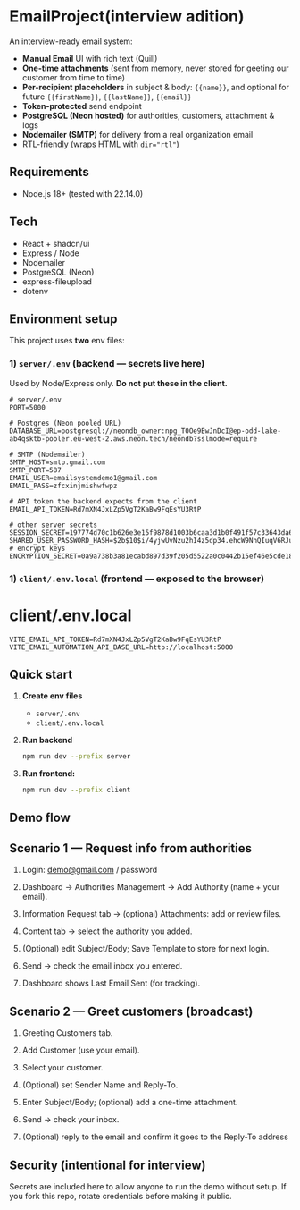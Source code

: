 # EmailProject(interview adition)

An interview-ready email system:
- **Manual Email** UI with rich text (Quill)
- **One-time attachments** (sent from memory, never stored for geeting our customer from time to time)
- **Per-recipient placeholders** in subject & body: `{{name}}`, and optional for future `{{firstName}}`, `{{lastName}}`, `{{email}}`
- **Token-protected** send endpoint
- **PostgreSQL (Neon hosted)** for authorities, customers, attachment & logs
- **Nodemailer (SMTP)** for delivery from a real organization email
- RTL-friendly (wraps HTML with `dir="rtl"`)

## Requirements
- Node.js 18+  (tested with 22.14.0)

## Tech
- React + shadcn/ui
- Express / Node
- Nodemailer
- PostgreSQL (Neon)
- express-fileupload
- dotenv

## Environment setup

This project uses **two** env files:

### 1) `server/.env`  (backend — secrets live here)
Used by Node/Express only. **Do not put these in the client.**

```env
# server/.env
PORT=5000

# Postgres (Neon pooled URL)
DATABASE_URL=postgresql://neondb_owner:npg_T0Oe9EwJnDcI@ep-odd-lake-ab4qsktb-pooler.eu-west-2.aws.neon.tech/neondb?sslmode=require

# SMTP (Nodemailer)
SMTP_HOST=smtp.gmail.com
SMTP_PORT=587
EMAIL_USER=emailsystemdemo1@gmail.com
EMAIL_PASS=zfcxinjmishwfwpz

# API token the backend expects from the client
EMAIL_API_TOKEN=Rd7mXN4JxLZp5VgT2KaBw9FqEsYU3RtP

# other server secrets
SESSION_SECRET=197774d70c1b626e3e15f9878d1003b6caa3d1b0f491f57c33643da61508bd53bdb20d0b4950058501ed9aff4e0e1b12
SHARED_USER_PASSWORD_HASH=$2b$10$i/4yjwUvNzu2hI4z5dp34.ehcW9NhQIuqV6RJueMklSrQGgqnLV5S
# encrypt keys
ENCRYPTION_SECRET=0a9a738b3a81ecabd897d39f205d5522a0c0442b15ef46e5cde18fbf32f5e9b27d0ec807877989db6591c6402bf1c04b
```

### 1) `client/.env.local` (frontend — exposed to the browser)
# client/.env.local
```
VITE_EMAIL_API_TOKEN=Rd7mXN4JxLZp5VgT2KaBw9FqEsYU3RtP
VITE_EMAIL_AUTOMATION_API_BASE_URL=http://localhost:5000
```

## Quick start

1. **Create env files**
   - `server/.env`
   - `client/.env.local`

2. **Run backend**
   ```bash
   npm run dev --prefix server


3. **Run frontend:**
   ```bash
   npm run dev --prefix client

## Demo flow 
## Scenario 1 — Request info from authorities

1) Login: demo@gmail.com / password

2) Dashboard → Authorities Management → Add Authority (name + your email).

3) Information Request tab → (optional) Attachments: add or review files.

4) Content tab → select the authority you added.

5) (Optional) edit Subject/Body; Save Template to store for next login.

6) Send → check the email inbox you entered.

7) Dashboard shows Last Email Sent (for tracking).

## Scenario 2 — Greet customers (broadcast)

1) Greeting Customers tab.

2) Add Customer (use your email).

3) Select your customer.

4) (Optional) set Sender Name and Reply-To.

5) Enter Subject/Body; (optional) add a one-time attachment.

6) Send → check your inbox.

7) (Optional) reply to the email and confirm it goes to the Reply-To address

## Security (intentional for interview)

Secrets are included here to allow anyone to run the demo without setup.
If you fork this repo, rotate credentials before making it public.
